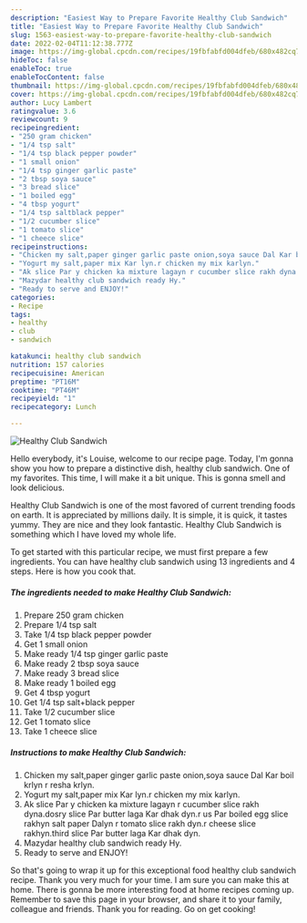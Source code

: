 ```yaml
---
description: "Easiest Way to Prepare Favorite Healthy Club Sandwich"
title: "Easiest Way to Prepare Favorite Healthy Club Sandwich"
slug: 1563-easiest-way-to-prepare-favorite-healthy-club-sandwich
date: 2022-02-04T11:12:38.777Z
image: https://img-global.cpcdn.com/recipes/19fbfabfd004dfeb/680x482cq70/healthy-club-sandwich-recipe-main-photo.jpg
hideToc: false
enableToc: true
enableTocContent: false
thumbnail: https://img-global.cpcdn.com/recipes/19fbfabfd004dfeb/680x482cq70/healthy-club-sandwich-recipe-main-photo.jpg
cover: https://img-global.cpcdn.com/recipes/19fbfabfd004dfeb/680x482cq70/healthy-club-sandwich-recipe-main-photo.jpg
author: Lucy Lambert
ratingvalue: 3.6
reviewcount: 9
recipeingredient:
- "250 gram chicken"
- "1/4 tsp salt"
- "1/4 tsp black pepper powder"
- "1 small onion"
- "1/4 tsp ginger garlic paste"
- "2 tbsp soya sauce"
- "3 bread slice"
- "1 boiled egg"
- "4 tbsp yogurt"
- "1/4 tsp saltblack pepper"
- "1/2 cucumber slice"
- "1 tomato slice"
- "1 cheece slice"
recipeinstructions:
- "Chicken my salt,paper ginger garlic paste onion,soya sauce Dal Kar boil krlyn r resha krlyn."
- "Yogurt my salt,paper mix Kar lyn.r chicken my mix karlyn."
- "Ak slice Par y chicken ka mixture lagayn r cucumber slice rakh dyna.dosry slice Par butter laga Kar dhak dyn.r us Par boiled egg slice rakhyn salt paper Dalyn r tomato slice rakh dyn.r cheese slice rakhyn.third slice Par butter laga Kar dhak dyn."
- "Mazydar healthy club sandwich ready Hy."
- "Ready to serve and ENJOY!"
categories:
- Recipe
tags:
- healthy
- club
- sandwich

katakunci: healthy club sandwich 
nutrition: 157 calories
recipecuisine: American
preptime: "PT16M"
cooktime: "PT46M"
recipeyield: "1"
recipecategory: Lunch

---
```



![Healthy Club Sandwich](https://img-global.cpcdn.com/recipes/19fbfabfd004dfeb/680x482cq70/healthy-club-sandwich-recipe-main-photo.jpg)

Hello everybody, it's Louise, welcome to our recipe page. Today, I'm gonna show you how to prepare a distinctive dish, healthy club sandwich. One of my favorites. This time, I will make it a bit unique. This is gonna smell and look delicious.

Healthy Club Sandwich is one of the most favored of current trending foods on earth. It is appreciated by millions daily. It is simple, it is quick, it tastes yummy. They are nice and they look fantastic. Healthy Club Sandwich is something which I have loved my whole life.




To get started with this particular recipe, we must first prepare a few ingredients. You can have healthy club sandwich using 13 ingredients and 4 steps. Here is how you cook that.

<!--inarticleads1-->

##### The ingredients needed to make Healthy Club Sandwich:

1. Prepare 250 gram chicken
1. Prepare 1/4 tsp salt
1. Take 1/4 tsp black pepper powder
1. Get 1 small onion
1. Make ready 1/4 tsp ginger garlic paste
1. Make ready 2 tbsp soya sauce
1. Make ready 3 bread slice
1. Make ready 1 boiled egg
1. Get 4 tbsp yogurt
1. Get 1/4 tsp salt+black pepper
1. Take 1/2 cucumber slice
1. Get 1 tomato slice
1. Take 1 cheece slice




<!--inarticleads2-->

##### Instructions to make Healthy Club Sandwich:

1. Chicken my salt,paper ginger garlic paste onion,soya sauce Dal Kar boil krlyn r resha krlyn.
1. Yogurt my salt,paper mix Kar lyn.r chicken my mix karlyn.
1. Ak slice Par y chicken ka mixture lagayn r cucumber slice rakh dyna.dosry slice Par butter laga Kar dhak dyn.r us Par boiled egg slice rakhyn salt paper Dalyn r tomato slice rakh dyn.r cheese slice rakhyn.third slice Par butter laga Kar dhak dyn.
1. Mazydar healthy club sandwich ready Hy.
1. Ready to serve and ENJOY!



So that's going to wrap it up for this exceptional food healthy club sandwich recipe. Thank you very much for your time. I am sure you can make this at home. There is gonna be more interesting food at home recipes coming up. Remember to save this page in your browser, and share it to your family, colleague and friends. Thank you for reading. Go on get cooking!
